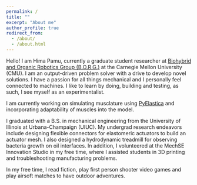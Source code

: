 ```yaml
---
permalink: /
title: ""
excerpt: "About me"
author_profile: true
redirect_from: 
  - /about/
  - /about.html
---
```


Hello! I am Hima Pamu, currently a graduate student researcher at <a href="https://www.meche.engineering.cmu.edu/faculty/webster-wood-borg.html" target="_blank">Biohybrid and Organic Robotics Group (B.O.R.G.)</a> at the Carnegie Mellon University (CMU). I am an output-driven problem solver with a drive to develop novel solutions. I have a passion for all things mechanical and I personally feel connected to machines. I like to learn by doing, building and testing, as such, I see myself as an experimentalist.

I am currently working on simulating musclature using <a href="https://www.cosseratrods.org/software/pyelastica/" target="_blank">PyElastica</a> and incorporating adaptability of muscles into the model.

I graduated with a B.S. in mechanical engineering from the University of Illinois at Urbana-Champaign (UIUC). My undergrad research endeavors include designing flexible connectors for elastomeric actuators to build an actuator mesh. I also designed a hydrodynamic treadmill for observing bacteria growth on oil interfaces. In addition, I volunteered at the MechSE Innovation Studio in my free time, where I assisted students in 3D printing and troubleshooting manufacturing problems.

In my free time, I read fiction, play first person shooter video games and play airsoft matches to have outdoor adventures.
